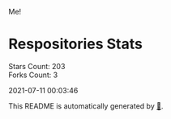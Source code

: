 Me!

# Respositories Stats
Stars Count: 203  
Forks Count: 3

2021-07-11 00:03:46  

This README is automatically generated by [🐰](https://github.com/rnitta/rnitta).
